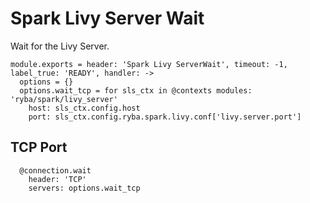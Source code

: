 
# Spark Livy Server Wait

Wait for the Livy Server.

    module.exports = header: 'Spark Livy ServerWait', timeout: -1, label_true: 'READY', handler: ->
      options = {}
      options.wait_tcp = for sls_ctx in @contexts modules: 'ryba/spark/livy_server'
        host: sls_ctx.config.host
        port: sls_ctx.config.ryba.spark.livy.conf['livy.server.port']

## TCP Port

      @connection.wait
        header: 'TCP'
        servers: options.wait_tcp
